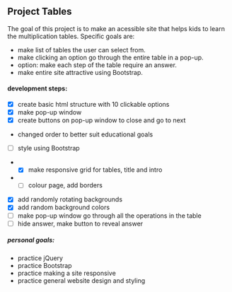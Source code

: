 ## Project Tables

The goal of this project is to make an acessible site that helps kids to learn the multiplication tables. Specific goals are:
* make list of tables the user can select from.
* make clicking an option go through the entire table in a pop-up.
* option: make each step of the table require an answer.
* make entire site attractive using Bootstrap.

#### development steps:
* [x] create basic html structure with 10 clickable options
* [x] make pop-up window
* [x] create buttons on pop-up window to close and go to next
- changed order to better suit educational goals
* [ ] style using Bootstrap
* * [x] make responsive grid for tables, title and intro
* * [ ] colour page, add borders
* [x] add randomly rotating backgrounds
* [x] add random background colors
* [ ] make pop-up window go through all the operations in the table
* [ ] hide answer, make button to reveal answer

##### personal goals:
* practice jQuery
* practice Bootstrap
* practice making a site responsive
* practice general website design and styling 
